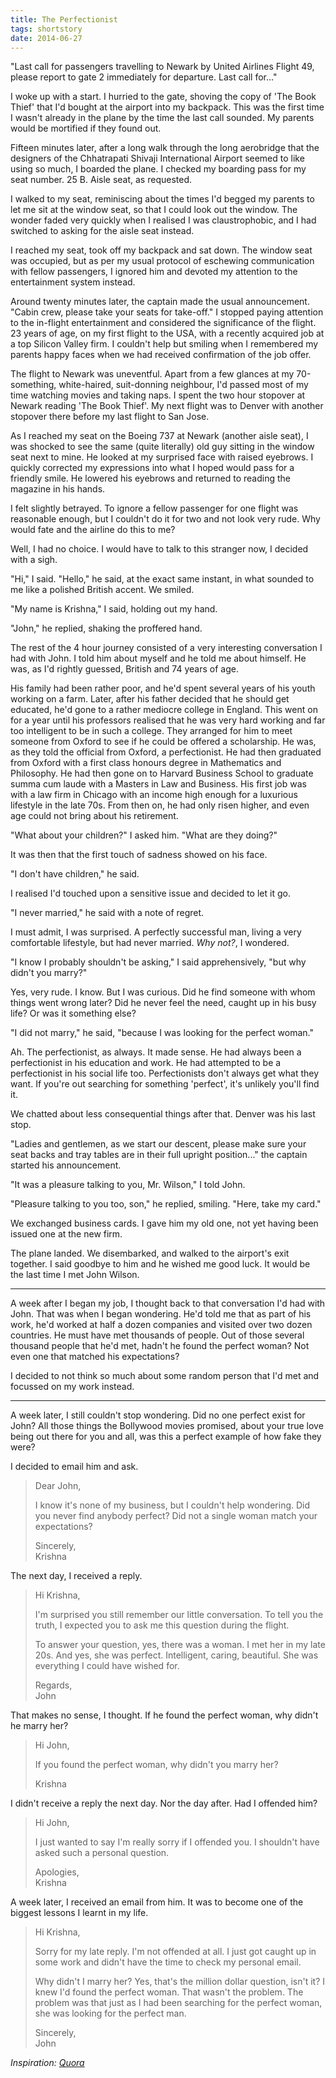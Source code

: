 ```yaml
---
title: The Perfectionist
tags: shortstory
date: 2014-06-27
---
```

"Last call for passengers travelling to Newark by United Airlines Flight 49, please report to gate 2 immediately for departure. Last call for..."

I woke up with a start. I hurried to the gate, shoving the copy of 'The Book Thief' that I'd bought at the airport into my backpack. This was the first time I wasn't already in the plane by the time the last call sounded. My parents would be mortified if they found out. 

<!--more-->Fifteen minutes later, after a long walk through the long aerobridge that the designers of the Chhatrapati Shivaji International Airport seemed to like using so much, I boarded the plane. I checked my boarding pass for my seat number. 25 B. Aisle seat, as requested.

I walked to my seat, reminiscing about the times I'd begged my parents to let me sit at the window seat, so that I could look out the window. The wonder faded very quickly when I realised I was claustrophobic, and I had switched to asking for the aisle seat instead.

I reached my seat, took off my backpack and sat down. The window seat was occupied, but as per my usual protocol of eschewing communication with fellow passengers, I ignored him and devoted my attention to the entertainment system instead.

Around twenty minutes later, the captain made the usual announcement. "Cabin crew, please take your seats for take-off." I stopped paying attention to the in-flight entertainment and considered the significance of the flight. 23 years of age, on my first flight to the USA, with a recently acquired job at a top Silicon Valley firm. I couldn't help but smiling when I remembered my parents happy faces when we had received confirmation of the job offer. 

The flight to Newark was uneventful. Apart from a few glances at my 70-something, white-haired, suit-donning neighbour, I'd passed most of my time watching movies and taking naps. I spent the two hour stopover at Newark reading 'The Book Thief'. My next flight was to Denver with another stopover there before my last flight to San Jose.

As I reached my seat on the Boeing 737 at Newark (another aisle seat), I was shocked to see the same (quite literally) old guy sitting in the window seat next to mine. He looked at my surprised face with raised eyebrows. I quickly corrected my expressions into what I hoped would pass for a friendly smile. He lowered his eyebrows and returned to reading the magazine in his hands.

I felt slightly betrayed. To ignore a fellow passenger for one flight was reasonable enough, but I couldn't do it for two and not look very rude. Why would fate and the airline do this to me?

Well, I had no choice. I would have to talk to this stranger now, I decided with a sigh.

"Hi," I said. "Hello," he said, at the exact same instant, in what sounded to me like a polished British accent. We smiled.

"My name is Krishna," I said, holding out my hand. 

"John," he replied, shaking the proffered hand.

The rest of the 4 hour journey consisted of a very interesting conversation I had with John. I told him about myself and he told me about himself. He was, as I'd rightly guessed, British and 74 years of age.

His family had been rather poor, and he'd spent several years of his youth working on a farm. Later, after his father decided that he should get educated, he'd gone to a rather mediocre college in England. This went on for a year until his professors realised that he was very hard working and far too intelligent to be in such a college. They arranged for him to meet someone from Oxford to see if he could be offered a scholarship. He was, as they told the official from Oxford, a perfectionist. He had then graduated from Oxford with a first class honours degree in Mathematics and Philosophy. He had then gone on to Harvard Business School to graduate summa cum laude with a Masters in Law and Business. His first job was with a law firm in Chicago with an income high enough for a luxurious lifestyle in the late 70s. From then on, he had only risen higher, and even age could not bring about his retirement.

"What about your children?" I asked him. "What are they doing?"

It was then that the first touch of sadness showed on his face.

"I don't have children," he said.

I realised I'd touched upon a sensitive issue and decided to let it go.

"I never married," he said with a note of regret.

I must admit, I was surprised. A perfectly successful man, living a very comfortable lifestyle, but had never married. _Why not?_, I wondered.

"I know I probably shouldn't be asking," I said apprehensively, "but why didn't you marry?"

Yes, very rude. I know. But I was curious. Did he find someone with whom things went wrong later? Did he never feel the need, caught up in his busy life? Or was it something else?

"I did not marry," he said, "because I was looking for the perfect woman."

Ah. The perfectionist, as always. It made sense. He had always been a perfectionist in his education and work. He had attempted to be a perfectionist in his social life too. Perfectionists don't always get what they want. If you're out searching for something 'perfect', it's unlikely you'll find it.

We chatted about less consequential things after that. Denver was his last stop.

"Ladies and gentlemen, as we start our descent, please make sure your seat backs and tray tables are in their full upright position..." the captain started his announcement.

"It was a pleasure talking to you, Mr. Wilson," I told John.

"Pleasure talking to you too, son," he replied, smiling. "Here, take my card."

We exchanged business cards. I gave him my old one, not yet having been issued one at the new firm.

The plane landed. We disembarked, and walked to the airport's exit together. I said goodbye to him and he wished me good luck. It would be the last time I met John Wilson.

***

A week after I began my job, I thought back to that conversation I'd had with John. That was when I began wondering. He'd told me that as part of his work, he'd worked at half a dozen companies and visited over two dozen countries. He must have met thousands of people. Out of those several thousand people that he'd met, hadn't he found the perfect woman? Not even one that matched his expectations?

I decided to not think so much about some random person that I'd met and focussed on my work instead.

***

A week later, I still couldn't stop wondering. Did no one perfect exist for John? All those things the Bollywood movies promised, about your true love being out there for you and all, was this a perfect example of how fake they were?

I decided to email him and ask.

> Dear John,
> 
> I know it's none of my business, but I couldn't help wondering. Did you never find anybody perfect? Did not a single woman match your expectations?
> 
> Sincerely,  
> Krishna

The next day, I received a reply.

> Hi Krishna,
> 
> I'm surprised you still remember our little conversation. To tell you the truth, I expected you to ask me this question during the flight.
> 
> To answer your question, yes, there was a woman. I met her in my late 20s. And yes, she was perfect. Intelligent, caring, beautiful. She was everything I could have wished for.
> 
> Regards,  
> John

That makes no sense, I thought. If he found the perfect woman, why didn't he marry her?

> Hi John,
> 
> If you found the perfect woman, why didn't you marry her?
> 
> Krishna

I didn't receive a reply the next day. Nor the day after. Had I offended him?

> Hi John,
> 
> I just wanted to say I'm really sorry if I offended you. I shouldn't have asked such a personal question.
> 
> Apologies,  
> Krishna

A week later, I received an email from him. It was to become one of the biggest lessons I learnt in my life.

> Hi Krishna,
> 
> Sorry for my late reply. I'm not offended at all. I just got caught up in some work and didn't have the time to check my personal email.
> 
> Why didn't I marry her? Yes, that's the million dollar question, isn't it? I knew I'd found the perfect woman. That wasn't the problem. The problem was that just as I had been searching for the perfect woman, she was looking for the perfect man.
> 
> Sincerely,  
> John

_Inspiration: [Quora](http://qr.ae/26OPJ)_
